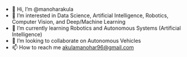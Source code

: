 - 👋 Hi, I’m @manoharakula
- 👀 I’m interested in Data Science, Artificial Intelligence, Robotics, Computer Vision, and Deep/Machine Learning
- 🌱 I’m currently learning Robotics and Autonomous Systems (Artificial Intelligence)
- 💞️ I’m looking to collaborate on Autonomous Vehicles
- 📫 How to reach me akulamanohar96@gmail.com

<!---
manoharakula/manoharakula is a ✨ special ✨ repository because its `README.md` (this file) appears on your GitHub profile.
You can click the Preview link to take a look at your changes.
--->
